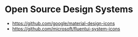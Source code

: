 # Open Source Design Systems

- https://github.com/google/material-design-icons
- https://github.com/microsoft/fluentui-system-icons

